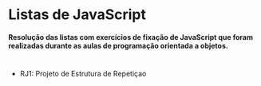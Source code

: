 # Listas de JavaScript

#### Resolução das listas com exercícios de fixação de JavaScript que foram realizadas durante as aulas de programação orientada a objetos.
#
- RJ1: Projeto de Estrutura de Repetiçao



